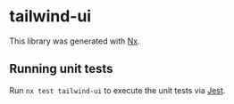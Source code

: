 # tailwind-ui

This library was generated with [Nx](https://nx.dev).

## Running unit tests

Run `nx test tailwind-ui` to execute the unit tests via [Jest](https://jestjs.io).
